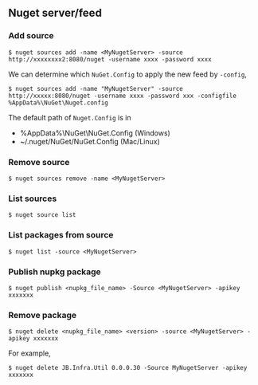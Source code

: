 ## Nuget server/feed

### Add source

```
$ nuget sources add -name <MyNugetServer> -source http://xxxxxxxx2:8080/nuget -username xxxx -password xxxx
```


We can determine which `NuGet.Config` to apply the new feed by `-config`,

```
$ nuget sources add -name "MyNugetServer" -source http://xxxxx:8080/nuget -username xxxx -password xxx -configfile %AppData%\NuGet\Nuget.config
```

The default path of `Nuget.Config` is in
- %AppData%\NuGet\NuGet.Config (Windows) 
- ~/.nuget/NuGet/NuGet.Config (Mac/Linux)  

### Remove source

```
$ nuget sources remove -name <MyNugetServer>
```

### List sources

```
$ nuget source list
```


### List packages from source

```
$ nuget list -source <MyNugetServer>
```


### Publish nupkg package

```
$ nuget publish <nupkg_file_name> -Source <MyNugetServer> -apikey xxxxxxx
```


### Remove package

```
$ nuget delete <nupkg_file_name> <version> -source <MyNugetServer> -apikey xxxxxxx
```

For example,

```
$ nuget delete JB.Infra.Util 0.0.0.30 -Source MyNugetServer -apikey xxxxxxx
```
